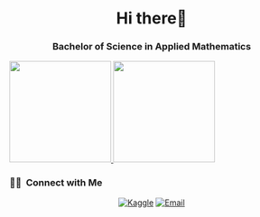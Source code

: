 <h1 align="center">Hi there👋
<h3 align="center">Bachelor of Science in Applied Mathematics</h3>

<a href="https://github.com/addicted-by">
  <img height="180em" src="https://github-readme-stats.vercel.app/api?username=addicted-by&theme=dark&show_icons=true" />
  <img height="180em" src="https://github-readme-stats.vercel.app/api/top-langs/?username=addicted-by&theme=dark&layout=compact" />
</a>

<br/>

<h3> 🤝🏻 &nbsp;Connect with Me </h3>

<p align="center">
<a href="https://www.kaggle.com/addicted-by/"><img alt="Kaggle" src="https://img.shields.io/badge/Kaggle-Aleksey%20Rybykin-blue?style=flat-square&logo=kaggle%22"></a>
<a href="mailto:ras.unlucky@yandex.ru"><img alt="Email" src="https://img.shields.io/badge/Email-ras.unlucky@yandex.ru-blue?style=flat-square&logo=gmail"></a>
</p>
